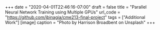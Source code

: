+++
date = "2020-04-01T22:46:16-07:00"
draft = false
title = "Parallel Neural Network Training using Multiple GPUs"
url_code = "https://github.com/jbinagia/cme213-final-project"
tags = ["Additional Work"]
[image]
  caption = "Photo by Harrison Broadbent on Unsplash"
+++
